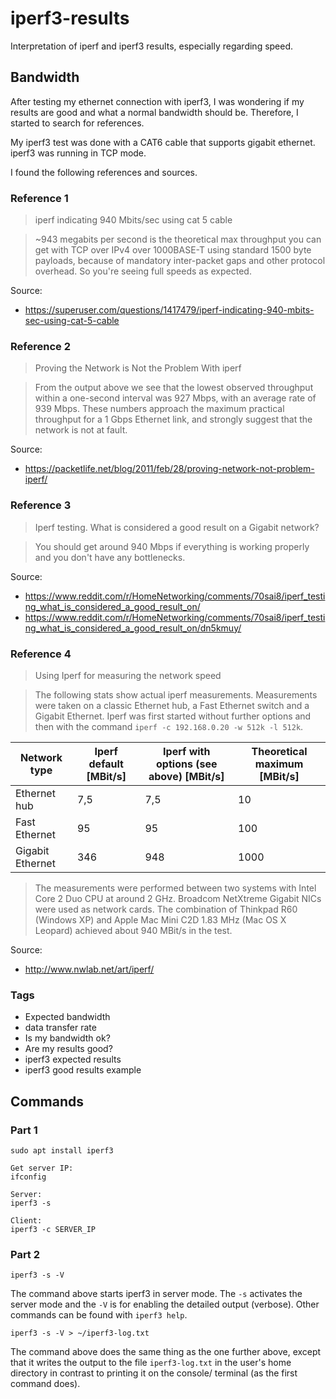 # iperf3-results
Interpretation of iperf and iperf3 results, especially regarding speed.

## Bandwidth
After testing my ethernet connection with iperf3, I was wondering if my results are good and what a normal bandwidth should be. Therefore, I started to search for references.

My iperf3 test was done with a CAT6 cable that supports gigabit ethernet. iperf3 was running in TCP mode.

I found the following references and sources.

### Reference 1
> iperf indicating 940 Mbits/sec using cat 5 cable

> ~943 megabits per second is the theoretical max throughput you can get with TCP over IPv4 over 1000BASE-T using standard 1500 byte payloads, because of mandatory inter-packet gaps and other protocol overhead. So you're seeing full speeds as expected. 

Source:
- https://superuser.com/questions/1417479/iperf-indicating-940-mbits-sec-using-cat-5-cable

### Reference 2
> Proving the Network is Not the Problem With iperf

> From the output above we see that the lowest observed throughput within a one-second interval was 927 Mbps, with an average rate of 939 Mbps. These numbers approach the maximum practical throughput for a 1 Gbps Ethernet link, and strongly suggest that the network is not at fault.

Source:
- https://packetlife.net/blog/2011/feb/28/proving-network-not-problem-iperf/

### Reference 3
> Iperf testing. What is considered a good result on a Gigabit network?

> You should get around 940 Mbps if everything is working properly and you don't have any bottlenecks.

Source:
- https://www.reddit.com/r/HomeNetworking/comments/70sai8/iperf_testing_what_is_considered_a_good_result_on/
- https://www.reddit.com/r/HomeNetworking/comments/70sai8/iperf_testing_what_is_considered_a_good_result_on/dn5kmuy/

### Reference 4
> Using Iperf for measuring the network speed

> The following stats show actual iperf measurements. Measurements were taken on a classic Ethernet hub, a Fast Ethernet switch and a Gigabit Ethernet. Iperf was first started without further options and then with the command `iperf -c 192.168.0.20 -w 512k -l 512k`.

| Network type     | Iperf default [MBit/s] | Iperf with options (see above) [MBit/s] | Theoretical maximum [MBit/s] |
|------------------|------------------------|-----------------------------------------|------------------------------|
| Ethernet hub     | 7,5                    | 7,5                                     | 10                           |
| Fast Ethernet    | 95                     | 95                                      | 100                          |
| Gigabit Ethernet | 346                    | 948                                     | 1000                         |

> The measurements were performed between two systems with Intel Core 2 Duo CPU at around 2 GHz. Broadcom NetXtreme Gigabit NICs were used as network cards. The combination of Thinkpad R60 (Windows XP) and Apple Mac Mini C2D 1.83 MHz (Mac OS X Leopard) achieved about 940 MBit/s in the test.

Source:
- http://www.nwlab.net/art/iperf/


### Tags
- Expected bandwidth
- data transfer rate
- Is my bandwidth ok?
- Are my results good?
- iperf3 expected results
- iperf3 good results example


## Commands

### Part 1
```
sudo apt install iperf3

Get server IP:
ifconfig

Server:
iperf3 -s

Client:
iperf3 -c SERVER_IP
```

### Part 2
```
iperf3 -s -V
```
The command above starts iperf3 in server mode. The `-s` activates the server mode and the `-V` is for enabling the detailed output (verbose). Other commands can be found with `iperf3 help`.

```
iperf3 -s -V > ~/iperf3-log.txt
```
The command above does the same thing as the one further above, except that it writes the output to the file `iperf3-log.txt` in the user's home directory in contrast to printing it on the console/ terminal (as the first command does).
